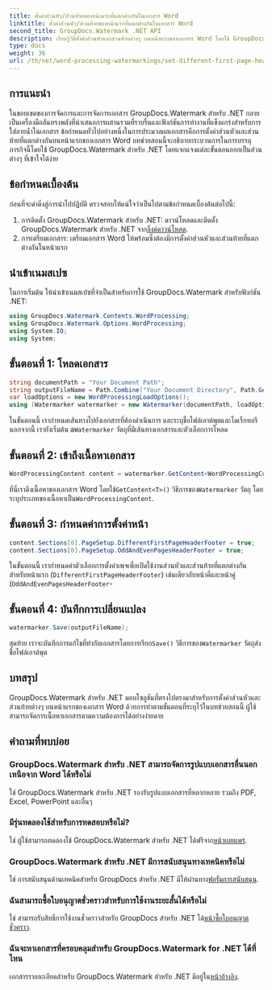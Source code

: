 ```yaml
---
title: ตั้งค่าส่วนหัว/ส่วนท้ายของหน้าแรกที่แตกต่างกันในเอกสาร Word
linktitle: ตั้งค่าส่วนหัว/ส่วนท้ายของหน้าแรกที่แตกต่างกันในเอกสาร Word
second_title: GroupDocs.Watermark .NET API
description: เรียนรู้วิธีตั้งค่าส่วนหัวและส่วนท้ายต่างๆ บนหน้าแรกของเอกสาร Word โดยใช้ GroupDocs.Watermark สำหรับ .NET
type: docs
weight: 36
url: /th/net/word-processing-watermarkings/set-different-first-page-header-footer-word-docs/
---
```

## การแนะนำ
ในขอบเขตของการจัดการและการจัดการเอกสาร GroupDocs.Watermark สำหรับ .NET กลายเป็นเครื่องมืออันทรงพลังที่นำเสนอการผสานรวมที่ราบรื่นและฟังก์ชันการทำงานที่แข็งแกร่งสำหรับการใส่ลายน้ำในเอกสาร ข้อกำหนดทั่วไปอย่างหนึ่งในการประมวลผลเอกสารคือการตั้งค่าส่วนหัวและส่วนท้ายที่แตกต่างกันบนหน้าแรกของเอกสาร Word บทช่วยสอนนี้จะอธิบายกระบวนการในการบรรลุภารกิจนี้โดยใช้ GroupDocs.Watermark สำหรับ .NET โดยแจกแจงแต่ละขั้นตอนออกเป็นส่วนต่างๆ ที่เข้าใจได้ง่าย
## ข้อกำหนดเบื้องต้น
ก่อนที่จะดำดิ่งสู่การนำไปปฏิบัติ ตรวจสอบให้แน่ใจว่าเป็นไปตามข้อกำหนดเบื้องต้นต่อไปนี้:
1.  การติดตั้ง GroupDocs.Watermark สำหรับ .NET: ดาวน์โหลดและติดตั้ง GroupDocs.Watermark สำหรับ .NET จาก[ลิ้งค์ดาวน์โหลด](https://releases.groupdocs.com/Watermark/net/).
2. การเตรียมเอกสาร: เตรียมเอกสาร Word ให้พร้อมซึ่งต้องมีการตั้งค่าส่วนหัวและส่วนท้ายที่แตกต่างกันในหน้าแรก

## นำเข้าเนมสเปซ
ในการเริ่มต้น ให้นำเข้าเนมสเปซที่จำเป็นสำหรับการใช้ GroupDocs.Watermark สำหรับฟังก์ชัน .NET:
```csharp
using GroupDocs.Watermark.Contents.WordProcessing;
using GroupDocs.Watermark.Options.WordProcessing;
using System.IO;
using System;
```
## ขั้นตอนที่ 1: โหลดเอกสาร
```csharp
string documentPath = "Your Document Path";
string outputFileName = Path.Combine("Your Document Directory", Path.GetFileName(documentPath));
var loadOptions = new WordProcessingLoadOptions();
using (Watermarker watermarker = new Watermarker(documentPath, loadOptions))
```
ในขั้นตอนนี้ เรากำหนดเส้นทางไปยังเอกสารที่ต้องดำเนินการ และระบุชื่อไฟล์เอาต์พุตและไดเร็กทอรี นอกจากนี้ เรายังเริ่มต้น a`Watermarker` วัตถุที่มีเส้นทางเอกสารและตัวเลือกการโหลด
## ขั้นตอนที่ 2: เข้าถึงเนื้อหาเอกสาร
```csharp
WordProcessingContent content = watermarker.GetContent<WordProcessingContent>();
```
 ที่นี่เราดึงเนื้อหาของเอกสาร Word โดยใช้`GetContent<T>()` วิธีการของ`Watermarker` วัตถุ โดยระบุประเภทของเนื้อหาเป็น`WordProcessingContent`.
## ขั้นตอนที่ 3: กำหนดค่าการตั้งค่าหน้า
```csharp
content.Sections[0].PageSetup.DifferentFirstPageHeaderFooter = true;
content.Sections[0].PageSetup.OddAndEvenPagesHeaderFooter = true;
```
ในขั้นตอนนี้ เรากำหนดค่าตัวเลือกการตั้งค่าเพจเพื่อเปิดใช้งานส่วนหัวและส่วนท้ายที่แตกต่างกันสำหรับหน้าแรก (`DifferentFirstPageHeaderFooter`) เช่นเดียวกับหน้าคี่และหน้าคู่ (`OddAndEvenPagesHeaderFooter`-
## ขั้นตอนที่ 4: บันทึกการเปลี่ยนแปลง
```csharp
watermarker.Save(outputFileName);
```
 สุดท้าย เราจะบันทึกการแก้ไขที่ทำกับเอกสารโดยการเรียก`Save()` วิธีการของ`Watermarker` วัตถุส่งชื่อไฟล์เอาต์พุต

## บทสรุป
GroupDocs.Watermark สำหรับ .NET มอบโซลูชันที่ตรงไปตรงมาสำหรับการตั้งค่าส่วนหัวและส่วนท้ายต่างๆ บนหน้าแรกของเอกสาร Word ด้วยการทำตามขั้นตอนที่ระบุไว้ในบทช่วยสอนนี้ ผู้ใช้สามารถจัดการเนื้อหาเอกสารตามความต้องการได้อย่างง่ายดาย
## คำถามที่พบบ่อย
### GroupDocs.Watermark สำหรับ .NET สามารถจัดการรูปแบบเอกสารอื่นนอกเหนือจาก Word ได้หรือไม่
ใช่ GroupDocs.Watermark สำหรับ .NET รองรับรูปแบบเอกสารที่หลากหลาย รวมถึง PDF, Excel, PowerPoint และอื่นๆ
### มีรุ่นทดลองใช้สำหรับการทดสอบหรือไม่?
ใช่ ผู้ใช้สามารถทดลองใช้ GroupDocs.Watermark สำหรับ .NET ได้ฟรีจาก[หน้าเผยแพร่](https://releases.groupdocs.com/).
### GroupDocs.Watermark สำหรับ .NET มีการสนับสนุนทางเทคนิคหรือไม่
 ใช่ การสนับสนุนด้านเทคนิคสำหรับ GroupDocs สำหรับ .NET มีให้ผ่านทาง[ฟอรั่มการสนับสนุน](https://forum.groupdocs.com/c/watermark/19).
### ฉันสามารถซื้อใบอนุญาตชั่วคราวสำหรับการใช้งานระยะสั้นได้หรือไม่
 ใช่ สามารถรับสิทธิ์การใช้งานชั่วคราวสำหรับ GroupDocs สำหรับ .NET ได้[หน้าซื้อใบอนุญาตชั่วคราว](https://purchase.groupdocs.com/temporary-license/).
### ฉันจะหาเอกสารที่ครอบคลุมสำหรับ GroupDocs.Watermark for .NET ได้ที่ไหน
 เอกสารรายละเอียดสำหรับ GroupDocs.Watermark สำหรับ .NET มีอยู่ใน[หน้าอ้างอิง](https://reference.groupdocs.com/Watermark/net/).